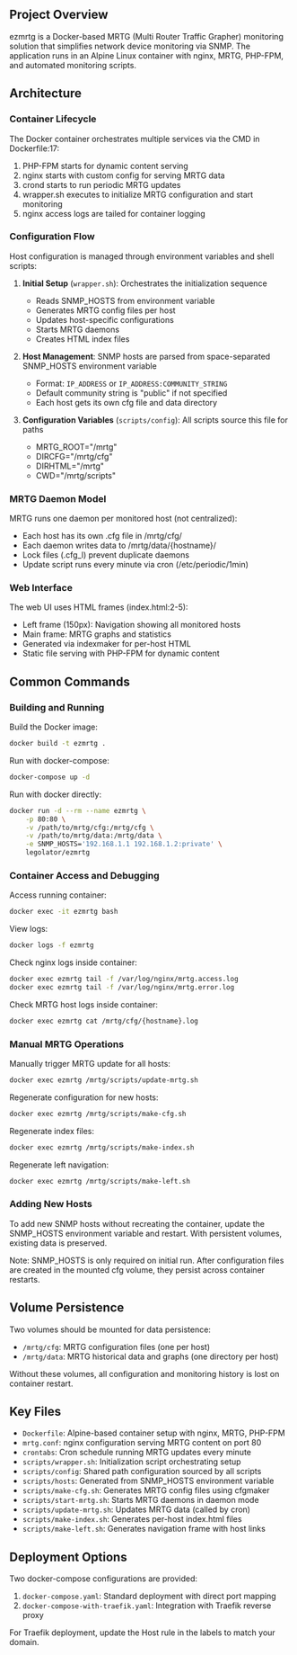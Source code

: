 ## Project Overview

ezmrtg is a Docker-based MRTG (Multi Router Traffic Grapher) monitoring solution that simplifies network device monitoring via SNMP. The application runs in an Alpine Linux container with nginx, MRTG, PHP-FPM, and automated monitoring scripts.

## Architecture

### Container Lifecycle

The Docker container orchestrates multiple services via the CMD in Dockerfile:17:
1. PHP-FPM starts for dynamic content serving
2. nginx starts with custom config for serving MRTG data
3. crond starts to run periodic MRTG updates
4. wrapper.sh executes to initialize MRTG configuration and start monitoring
5. nginx access logs are tailed for container logging

### Configuration Flow

Host configuration is managed through environment variables and shell scripts:

1. **Initial Setup** (`wrapper.sh`): Orchestrates the initialization sequence
   - Reads SNMP_HOSTS from environment variable
   - Generates MRTG config files per host
   - Updates host-specific configurations
   - Starts MRTG daemons
   - Creates HTML index files

2. **Host Management**: SNMP hosts are parsed from space-separated SNMP_HOSTS environment variable
   - Format: `IP_ADDRESS` or `IP_ADDRESS:COMMUNITY_STRING`
   - Default community string is "public" if not specified
   - Each host gets its own cfg file and data directory

3. **Configuration Variables** (`scripts/config`): All scripts source this file for paths
   - MRTG_ROOT="/mrtg"
   - DIRCFG="/mrtg/cfg"
   - DIRHTML="/mrtg"
   - CWD="/mrtg/scripts"

### MRTG Daemon Model

MRTG runs one daemon per monitored host (not centralized):
- Each host has its own .cfg file in /mrtg/cfg/
- Each daemon writes data to /mrtg/data/{hostname}/
- Lock files (.cfg_l) prevent duplicate daemons
- Update script runs every minute via cron (/etc/periodic/1min)

### Web Interface

The web UI uses HTML frames (index.html:2-5):
- Left frame (150px): Navigation showing all monitored hosts
- Main frame: MRTG graphs and statistics
- Generated via indexmaker for per-host HTML
- Static file serving with PHP-FPM for dynamic content

## Common Commands

### Building and Running

Build the Docker image:
```bash
docker build -t ezmrtg .
```

Run with docker-compose:
```bash
docker-compose up -d
```

Run with docker directly:
```bash
docker run -d --rm --name ezmrtg \
    -p 80:80 \
    -v /path/to/mrtg/cfg:/mrtg/cfg \
    -v /path/to/mrtg/data:/mrtg/data \
    -e SNMP_HOSTS='192.168.1.1 192.168.1.2:private' \
    legolator/ezmrtg
```

### Container Access and Debugging

Access running container:
```bash
docker exec -it ezmrtg bash
```

View logs:
```bash
docker logs -f ezmrtg
```

Check nginx logs inside container:
```bash
docker exec ezmrtg tail -f /var/log/nginx/mrtg.access.log
docker exec ezmrtg tail -f /var/log/nginx/mrtg.error.log
```

Check MRTG host logs inside container:
```bash
docker exec ezmrtg cat /mrtg/cfg/{hostname}.log
```

### Manual MRTG Operations

Manually trigger MRTG update for all hosts:
```bash
docker exec ezmrtg /mrtg/scripts/update-mrtg.sh
```

Regenerate configuration for new hosts:
```bash
docker exec ezmrtg /mrtg/scripts/make-cfg.sh
```

Regenerate index files:
```bash
docker exec ezmrtg /mrtg/scripts/make-index.sh
```

Regenerate left navigation:
```bash
docker exec ezmrtg /mrtg/scripts/make-left.sh
```

### Adding New Hosts

To add new SNMP hosts without recreating the container, update the SNMP_HOSTS environment variable and restart. With persistent volumes, existing data is preserved.

Note: SNMP_HOSTS is only required on initial run. After configuration files are created in the mounted cfg volume, they persist across container restarts.

## Volume Persistence

Two volumes should be mounted for data persistence:
- `/mrtg/cfg`: MRTG configuration files (one per host)
- `/mrtg/data`: MRTG historical data and graphs (one directory per host)

Without these volumes, all configuration and monitoring history is lost on container restart.

## Key Files

- `Dockerfile`: Alpine-based container setup with nginx, MRTG, PHP-FPM
- `mrtg.conf`: nginx configuration serving MRTG content on port 80
- `crontabs`: Cron schedule running MRTG updates every minute
- `scripts/wrapper.sh`: Initialization script orchestrating setup
- `scripts/config`: Shared path configuration sourced by all scripts
- `scripts/hosts`: Generated from SNMP_HOSTS environment variable
- `scripts/make-cfg.sh`: Generates MRTG config files using cfgmaker
- `scripts/start-mrtg.sh`: Starts MRTG daemons in daemon mode
- `scripts/update-mrtg.sh`: Updates MRTG data (called by cron)
- `scripts/make-index.sh`: Generates per-host index.html files
- `scripts/make-left.sh`: Generates navigation frame with host links

## Deployment Options

Two docker-compose configurations are provided:
1. `docker-compose.yaml`: Standard deployment with direct port mapping
2. `docker-compose-with-traefik.yaml`: Integration with Traefik reverse proxy

For Traefik deployment, update the Host rule in the labels to match your domain.
